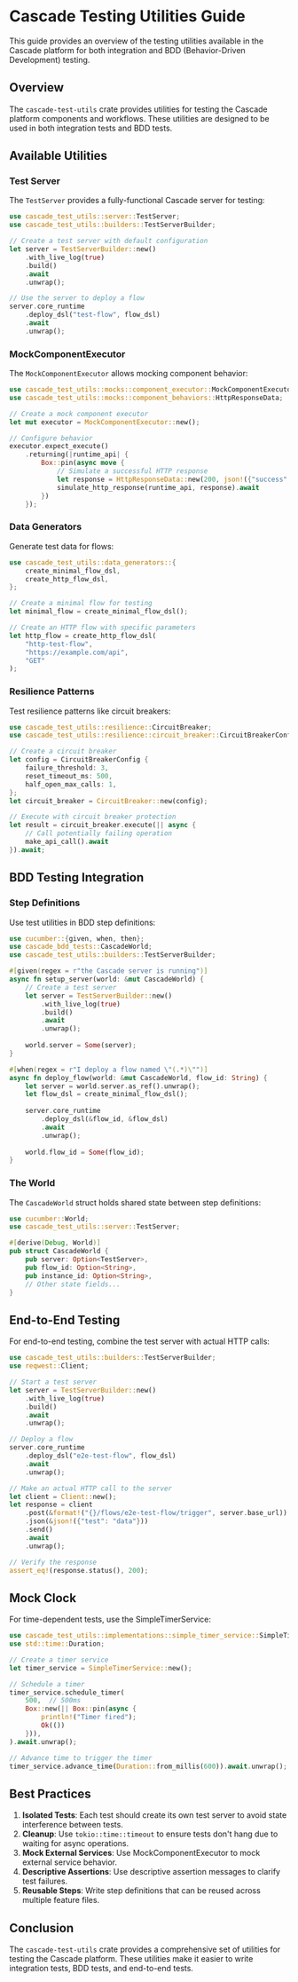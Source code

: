 # Cascade Testing Utilities Guide

This guide provides an overview of the testing utilities available in the Cascade platform for both integration and BDD (Behavior-Driven Development) testing.

## Overview

The `cascade-test-utils` crate provides utilities for testing the Cascade platform components and workflows. These utilities are designed to be used in both integration tests and BDD tests.

## Available Utilities

### Test Server

The `TestServer` provides a fully-functional Cascade server for testing:

```rust
use cascade_test_utils::server::TestServer;
use cascade_test_utils::builders::TestServerBuilder;

// Create a test server with default configuration
let server = TestServerBuilder::new()
    .with_live_log(true)
    .build()
    .await
    .unwrap();

// Use the server to deploy a flow
server.core_runtime
    .deploy_dsl("test-flow", flow_dsl)
    .await
    .unwrap();
```

### MockComponentExecutor

The `MockComponentExecutor` allows mocking component behavior:

```rust
use cascade_test_utils::mocks::component_executor::MockComponentExecutor;
use cascade_test_utils::mocks::component_behaviors::HttpResponseData;

// Create a mock component executor
let mut executor = MockComponentExecutor::new();

// Configure behavior
executor.expect_execute()
    .returning(|runtime_api| {
        Box::pin(async move {
            // Simulate a successful HTTP response
            let response = HttpResponseData::new(200, json!({"success": true}));
            simulate_http_response(runtime_api, response).await
        })
    });
```

### Data Generators

Generate test data for flows:

```rust
use cascade_test_utils::data_generators::{
    create_minimal_flow_dsl,
    create_http_flow_dsl,
};

// Create a minimal flow for testing
let minimal_flow = create_minimal_flow_dsl();

// Create an HTTP flow with specific parameters
let http_flow = create_http_flow_dsl(
    "http-test-flow",
    "https://example.com/api",
    "GET"
);
```

### Resilience Patterns

Test resilience patterns like circuit breakers:

```rust
use cascade_test_utils::resilience::CircuitBreaker;
use cascade_test_utils::resilience::circuit_breaker::CircuitBreakerConfig;

// Create a circuit breaker
let config = CircuitBreakerConfig {
    failure_threshold: 3,
    reset_timeout_ms: 500,
    half_open_max_calls: 1,
};
let circuit_breaker = CircuitBreaker::new(config);

// Execute with circuit breaker protection
let result = circuit_breaker.execute(|| async {
    // Call potentially failing operation
    make_api_call().await
}).await;
```

## BDD Testing Integration

### Step Definitions

Use test utilities in BDD step definitions:

```rust
use cucumber::{given, when, then};
use cascade_bdd_tests::CascadeWorld;
use cascade_test_utils::builders::TestServerBuilder;

#[given(regex = r"the Cascade server is running")]
async fn setup_server(world: &mut CascadeWorld) {
    // Create a test server
    let server = TestServerBuilder::new()
        .with_live_log(true)
        .build()
        .await
        .unwrap();
    
    world.server = Some(server);
}

#[when(regex = r"I deploy a flow named \"(.*)\"")]
async fn deploy_flow(world: &mut CascadeWorld, flow_id: String) {
    let server = world.server.as_ref().unwrap();
    let flow_dsl = create_minimal_flow_dsl();
    
    server.core_runtime
        .deploy_dsl(&flow_id, &flow_dsl)
        .await
        .unwrap();
    
    world.flow_id = Some(flow_id);
}
```

### The World

The `CascadeWorld` struct holds shared state between step definitions:

```rust
use cucumber::World;
use cascade_test_utils::server::TestServer;

#[derive(Debug, World)]
pub struct CascadeWorld {
    pub server: Option<TestServer>,
    pub flow_id: Option<String>,
    pub instance_id: Option<String>,
    // Other state fields...
}
```

## End-to-End Testing

For end-to-end testing, combine the test server with actual HTTP calls:

```rust
use cascade_test_utils::builders::TestServerBuilder;
use reqwest::Client;

// Start a test server
let server = TestServerBuilder::new()
    .with_live_log(true)
    .build()
    .await
    .unwrap();

// Deploy a flow
server.core_runtime
    .deploy_dsl("e2e-test-flow", flow_dsl)
    .await
    .unwrap();

// Make an actual HTTP call to the server
let client = Client::new();
let response = client
    .post(&format!("{}/flows/e2e-test-flow/trigger", server.base_url))
    .json(&json!({"test": "data"}))
    .send()
    .await
    .unwrap();

// Verify the response
assert_eq!(response.status(), 200);
```

## Mock Clock

For time-dependent tests, use the SimpleTimerService:

```rust
use cascade_test_utils::implementations::simple_timer_service::SimpleTimerService;
use std::time::Duration;

// Create a timer service
let timer_service = SimpleTimerService::new();

// Schedule a timer
timer_service.schedule_timer(
    500,  // 500ms
    Box::new(|| Box::pin(async { 
        println!("Timer fired");
        Ok(())
    })),
).await.unwrap();

// Advance time to trigger the timer
timer_service.advance_time(Duration::from_millis(600)).await.unwrap();
```

## Best Practices

1. **Isolated Tests**: Each test should create its own test server to avoid state interference between tests.
2. **Cleanup**: Use `tokio::time::timeout` to ensure tests don't hang due to waiting for async operations.
3. **Mock External Services**: Use MockComponentExecutor to mock external service behavior.
4. **Descriptive Assertions**: Use descriptive assertion messages to clarify test failures.
5. **Reusable Steps**: Write step definitions that can be reused across multiple feature files.

## Conclusion

The `cascade-test-utils` crate provides a comprehensive set of utilities for testing the Cascade platform. These utilities make it easier to write integration tests, BDD tests, and end-to-end tests. 